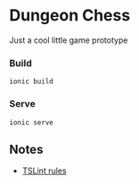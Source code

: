 # Dungeon Chess
Just a cool little game prototype

### Build
```
ionic build
```

### Serve
```
ionic serve
```

## Notes
- [TSLint rules](https://github.com/buzinas/tslint-eslint-rules)
